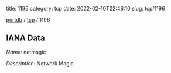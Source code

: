 title: 1196
category: tcp
date: 2022-02-10T22:46:10
slug: tcp/1196

[portdb](/) / [tcp](/category/tcp.html) / 1196


## IANA Data

_Name:_ netmagic

_Description:_ Network Magic

